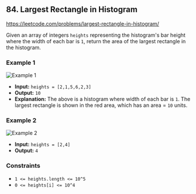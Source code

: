 ## 84. Largest Rectangle in Histogram

https://leetcode.com/problems/largest-rectangle-in-histogram/

Given an array of integers `heights` representing the histogram's bar height
where the width of each bar is `1`, return the area of the largest rectangle in
the histogram.

### Example 1

![Example 1](https://assets.leetcode.com/uploads/2021/01/04/histogram.jpg)
- **Input:** `heights = [2,1,5,6,2,3]`
- **Output:** `10`
- **Explanation:** The above is a histogram where width of each bar is `1`.
The largest rectangle is shown in the red area, which has an area = `10` units.

### Example 2

![Example 2](https://assets.leetcode.com/uploads/2021/01/04/histogram-1.jpg)
- **Input:** `heights = [2,4]`
- **Output:** `4`

### Constraints

- `1 <= heights.length <= 10^5`
- `0 <= heights[i] <= 10^4`
